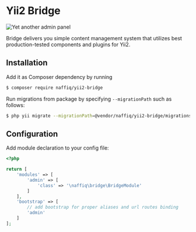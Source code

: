 # Yii2 Bridge

![Yet another admin panel](https://raw.githubusercontent.com/naffiq/yii2-bridge/master/assets/dist/bridge.jpg)

Bridge delivers you simple content management system that utilizes best production-tested
components and plugins for Yii2.

## Installation

Add it as Composer dependency by running
```bash
$ composer require naffiq/yii2-bridge
```

Run migrations from package by specifying `--migrationPath` such as follows:
```bash
$ php yii migrate --migrationPath=@vendor/naffiq/yii2-bridge/migrations
```

## Configuration

Add module declaration to your config file:
```php
<?php

return [
    'modules' => [
        'admin' => [
            'class' => '\naffiq\bridge\BridgeModule'
        ]
    ],
    'bootstrap' => [
        // add bootstrap for proper aliases and url routes binding
        'admin'
    ]
];

```
